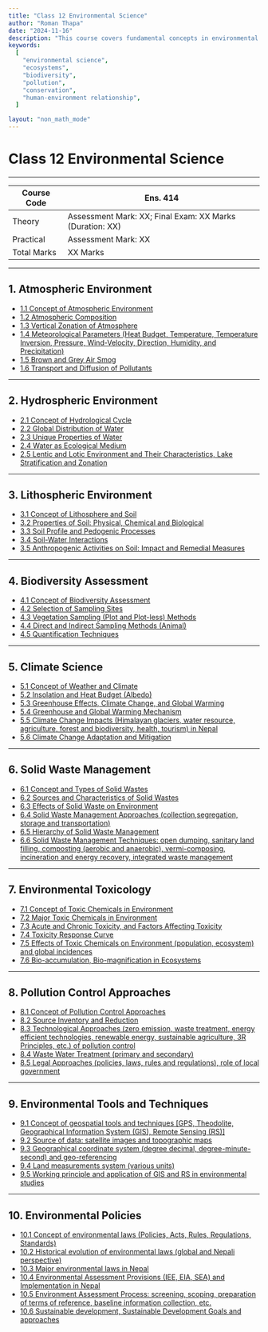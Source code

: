 ```yaml
---
title: "Class 12 Environmental Science"
author: "Roman Thapa"
date: "2024-11-16"
description: "This course covers fundamental concepts in environmental science, including the relationship between humans and the environment, ecosystems, biodiversity, pollution, and conservation efforts."
keywords:
  [
    "environmental science",
    "ecosystems",
    "biodiversity",
    "pollution",
    "conservation",
    "human-environment relationship",
  ]

layout: "non_math_mode"
---
```


# Class 12 Environmental Science

---

| Course Code | Ens. 414                                                 |
| ----------- | -------------------------------------------------------- |
| Theory      | Assessment Mark: XX; Final Exam: XX Marks (Duration: XX) |
| Practical   | Assessment Mark: XX                                      |
| Total Marks | XX Marks                                                 |

---

## 1. Atmospheric Environment

- [1.1 Concept of Atmospheric Environment](./atmospheric-environment/concept-of-atmospheric-environment/)
- [1.2 Atmospheric Composition](./atmospheric-environment/atmospheric-composition/)
- [1.3 Vertical Zonation of Atmosphere](./atmospheric-environment/vertical-zonation-of-atmosphere/)
- [1.4 Meteorological Parameters (Heat Budget, Temperature, Temperature Inversion, Pressure, Wind-Velocity, Direction, Humidity, and Precipitation)](./atmospheric-environment/meteorological-parameters/)
- [1.5 Brown and Grey Air Smog](./atmospheric-environment/brown-and-grey-air-smog/)
- [1.6 Transport and Diffusion of Pollutants](./atmospheric-environment/transport-and-diffusion-of-pollutants/)

---

## 2. Hydrospheric Environment

- [2.1 Concept of Hydrological Cycle](./hydrospheric-environment/concept-of-hydrological-cycle/)
- [2.2 Global Distribution of Water](./hydrospheric-environment/global-distribution-of-water/)
- [2.3 Unique Properties of Water](./hydrospheric-environment/unique-properties-of-water/)
- [2.4 Water as Ecological Medium](./hydrospheric-environment/water-as-ecological-medium/)
- [2.5 Lentic and Lotic Environment and Their Characteristics, Lake Stratification and Zonation](./hydrospheric-environment/lentic-and-lotic-environment/)

---

## 3. Lithospheric Environment

- [3.1 Concept of Lithosphere and Soil](./lithospheric-environment/concept-of-lithosphere-and-soil/)
- [3.2 Properties of Soil: Physical, Chemical and Biological](./lithospheric-environment/properties-of-soil/)
- [3.3 Soil Profile and Pedogenic Processes](./lithospheric-environment/soil-profile-and-pedogenic-processes/)
- [3.4 Soil-Water Interactions](./lithospheric-environment/soil-water-interactions/)
- [3.5 Anthropogenic Activities on Soil: Impact and Remedial Measures](./lithospheric-environment/anthropogenic-activities-on-soil/)

---

## 4. Biodiversity Assessment

- [4.1 Concept of Biodiversity Assessment](./biodiversity-assessment/concept-of-biodiversity-assessment/)
- [4.2 Selection of Sampling Sites](./biodiversity-assessment/selection-of-sampling-sites/)
- [4.3 Vegetation Sampling (Plot and Plot-less) Methods](./biodiversity-assessment/vegetation-sampling-methods/)
- [4.4 Direct and Indirect Sampling Methods (Animal)](./biodiversity-assessment/direct-indirect-sampling-methods/)
- [4.5 Quantification Techniques](./biodiversity-assessment/quantification-techniques/)

---

## 5. Climate Science

- [5.1 Concept of Weather and Climate](./climate-science/concept-of-weather-and-climate/)
- [5.2 Insolation and Heat Budget (Albedo)](./climate-science/insolation-and-heat-budget/)
- [5.3 Greenhouse Effects, Climate Change, and Global Warming](./climate-science/greenhouse-effects-climate-change-global-warming/)
- [5.4 Greenhouse and Global Warming Mechanism](./climate-science/greenhouse-and-global-warming-mechanism/)
- [5.5 Climate Change Impacts (Himalayan glaciers, water resource, agriculture, forest and biodiversity, health, tourism) in Nepal](./climate-science/climate-change-impacts-in-nepal/)
- [5.6 Climate Change Adaptation and Mitigation](./climate-science/climate-change-adaptation-and-mitigation/)

---

## 6. Solid Waste Management

- [6.1 Concept and Types of Solid Wastes](./solid-waste-management/concept-and-types/)
- [6.2 Sources and Characteristics of Solid Wastes](./solid-waste-management/sources-and-characteristics/)
- [6.3 Effects of Solid Waste on Environment](./solid-waste-management/effects-on-environment/)
- [6.4 Solid Waste Management Approaches (collection,segregation, storage and transportation)](./solid-waste-management/management-approaches/)
- [6.5 Hierarchy of Solid Waste Management](./solid-waste-management/hierarchy/)
- [6.6 Solid Waste Management Techniques: open dumping, sanitary land filling, composting (aerobic and anaerobic), vermi-composing, incineration and energy recovery, integrated waste management ](./solid-waste-management/management-techniques/)

---

## 7. Environmental Toxicology

- [7.1 Concept of Toxic Chemicals in Environment](./environmental-toxicology/toxic-chemicals/)
- [7.2 Major Toxic Chemicals in Environment](./environmental-toxicology/major-toxic-chemicals/)
- [7.3 Acute and Chronic Toxicity, and Factors Affecting Toxicity](./environmental-toxicology/toxicity-types-factors/)
- [7.4 Toxicity Response Curve](./environmental-toxicology/toxicity-response-curve/)
- [7.5 Effects of Toxic Chemicals on Environment (population, ecosystem) and global incidences](./environmental-toxicology/effects-on-environment/)
- [7.6 Bio-accumulation, Bio-magnification in Ecosystems](./environmental-toxicology/bioaccumulation-biomagnification/)

---

## 8. Pollution Control Approaches

- [8.1 Concept of Pollution Control Approaches](./pollution-control-approaches/concept/)
- [8.2 Source Inventory and Reduction](./pollution-control-approaches/source-inventory-reduction/)
- [8.3 Technological Approaches (zero emission, waste treatment, energy efficient technologies, renewable energy, sustainable agriculture, 3R Principles, etc.) of pollution control](./pollution-control-approaches/technological-approaches/)
- [8.4 Waste Water Treatment (primary and secondary)](./pollution-control-approaches/waste-water-treatment/)
- [8.5 Legal Approaches (policies, laws, rules and regulations), role of local government ](./pollution-control-approaches/legal-approaches/)

---

## 9. Environmental Tools and Techniques

- [9.1 Concept of geospatial tools and techniques [GPS, Theodolite, Geographical Information System (GIS), Remote Sensing (RS)]](./environmental-tools-techniques/concept/)
- [9.2 Source of data: satellite images and topographic maps](./environmental-tools-techniques/source-of-data/)
- [9.3 Geographical coordinate system (degree decimal, degree-minute-second) and geo-referencing](./environmental-tools-techniques/geo-coordinate-system/)
- [9.4 Land measurements system (various units)](./environmental-tools-techniques/land-measurements-system/)
- [9.5 Working principle and application of GIS and RS in environmental studies](./environmental-tools-techniques/gis-rs-application/)

---

## 10. Environmental Policies

- [10.1 Concept of environmental laws (Policies, Acts, Rules, Regulations, Standards)](./environmental-policies/concept/)
- [10.2 Historical evolution of environmental laws (global and Nepali perspective)](./environmental-policies/evolution/)
- [10.3 Major environmental laws in Nepal](./environmental-policies/major-laws-nepal/)
- [10.4 Environmental Assessment Provisions (IEE, EIA, SEA) and Implementation in Nepal](./environmental-policies/assessment-provisions/)
- [10.5 Environment Assessment Process: screening, scoping, preparation of terms of reference, baseline information collection, etc.](./environmental-policies/assessment-process/)
- [10.6 Sustainable development, Sustainable Development Goals and approaches](./environmental-policies/sustainable-development/)
